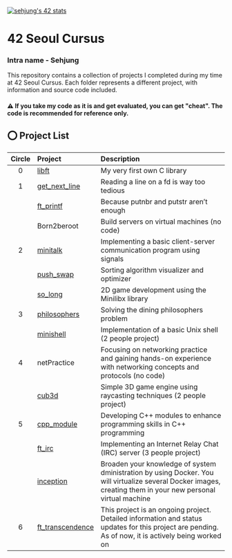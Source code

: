 [![sehjung's 42 stats](https://badge.mediaplus.ma/darkblue/sehjung?1337Badge=off&42Network=off&UM6P=off)](https://github.com/oakoudad/badge42)

# 42 Seoul Cursus
### Intra name -  Sehjung

This repository contains a collection of projects I completed during my time at 42 Seoul Cursus. Each folder represents a different project, with information and source code included.

#### ⚠ If you take my code as it is and get evaluated, you can get "cheat". The code is recommended for reference only.

## ⭕️ Project List
| Circle | Project | Description |
|:---:|:---|:---|
| 0 | [libft](./libft) | My very first own C library |
| 1 | [get_next_line](./get_next_line) | Reading a line on a fd is way too tedious |
|   | [ft_printf](./ft_printf) | Because putnbr and putstr aren’t enough |
|   | Born2beroot | Build servers on virtual machines (no code) |
| 2 | [minitalk](./minitalk) | Implementing a basic client-server communication program using signals |
|   | [push_swap](./push_swap) | Sorting algorithm visualizer and optimizer |
|   | [so_long](./so_long) | 2D game development using the Minilibx library |
| 3 | [philosophers](./Philosophers) | Solving the dining philosophers problem |
|   | [minishell](./minishell) | Implementation of a basic Unix shell (2 people project) |
| 4 | netPractice | Focusing on networking practice and gaining hands-on experience with networking concepts and protocols (no code) |
|   | [cub3d](./cub3d) | Simple 3D game engine using raycasting techniques (2 people project) |
| 5 | [cpp_module](./cpp_module) | Developing C++ modules to enhance programming skills in C++ programming |
|   | [ft_irc](./ft_irc) | Implementing an Internet Relay Chat (IRC) server (3 people project) |
|   | [inception](./inception) | Broaden your knowledge of system dministration by using Docker. You will virtualize several Docker images, creating them in your new personal virtual machine |
| 6 | [ft_transcendence](./ft_transcendence) | This project is an ongoing project. Detailed information and status updates for this project are pending. As of now, it is actively being worked on |
